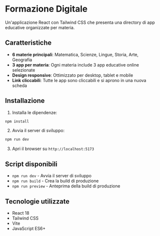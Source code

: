 # Formazione Digitale

Un'applicazione React con Tailwind CSS che presenta una directory di app educative organizzate per materia.

## Caratteristiche

- **6 materie principali**: Matematica, Scienze, Lingue, Storia, Arte, Geografia
- **3 app per materia**: Ogni materia include 3 app educative online selezionate
- **Design responsive**: Ottimizzato per desktop, tablet e mobile
- **Link cliccabili**: Tutte le app sono cliccabili e si aprono in una nuova scheda

## Installazione

1. Installa le dipendenze:
```bash
npm install
```

2. Avvia il server di sviluppo:
```bash
npm run dev
```

3. Apri il browser su `http://localhost:5173`

## Script disponibili

- `npm run dev` - Avvia il server di sviluppo
- `npm run build` - Crea la build di produzione
- `npm run preview` - Anteprima della build di produzione

## Tecnologie utilizzate

- React 18
- Tailwind CSS
- Vite
- JavaScript ES6+
